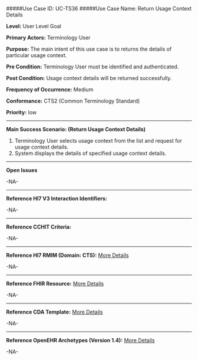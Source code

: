 #####Use Case ID: UC-TS36
#####Use Case Name: Return Usage Context Details

**Level:**                     User Level Goal

**Primary Actors:**            Terminology User  

**Purpose:**                   The main intent of this use case is to returns the details of particular usage context.

**Pre Condition:**             Terminology User must be identified and authenticated. 

**Post Condition:**            Usage context details will be returned successfully.

**Frequency of Occurrence:**   Medium

**Conformance:**             	 CTS2 (Common Terminology Standard)

**Priority:**                  low
__________________________________________________________
**Main Success Scenario: (Return Usage Context Details)**

1.	Terminology User selects usage context from the list and request for usage context details.
2.	System displays the details of specified usage context details.

_______________________________________________________________
**Open Issues**

-NA-
_______________________________________________________________
**Reference Hl7 V3 Interaction Identifiers:**

-NA-
_______________________________________________________________
**Reference CCHIT Criteria:**

-NA-

_______________________________________________________________
**Reference Hl7 RMIM (Domain: CTS):** [More Details](http://www.hl7.org/implement/standards/product_brief.cfm?product_id=306)

-NA-

_______________________________________________________________
**Reference FHIR Resource:** [More Details](http://www.hl7.org/implement/standards/fhir/resourcelist.html)

-NA-
_______________________________________________________________
**Reference CDA Template:** [More Details](http://www.hl7.org/Special/committees/structure/index.cfm)

-NA-
_______________________________________________________________
**Reference OpenEHR Archetypes (Version 1.4):** [More Details](http://www.openehr.org/ckm/)

-NA-


